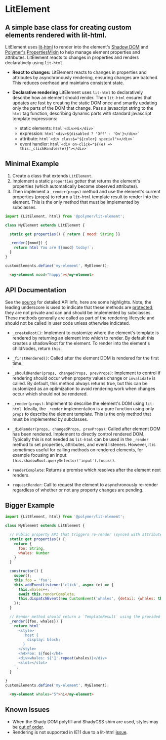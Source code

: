 # LitElement

## A simple base class for creating custom elements rendered with lit-html.

LitElement uses [lit-html](https://github.com/Polymer/lit-html) to render into the
element's [Shadow DOM](https://developer.mozilla.org/en-US/docs/Web/Web_Components/Using_shadow_DOM)
and [Polymer's](https://github.com/Polymer/polymer)
[PropertiesMixin](https://github.com/Polymer/polymer/blob/master/lib/mixins/properties-mixin.html)
to help manage element properties and attributes. LitElement reacts to changes in properties
and renders declaratively using `lit-html`.

  * **React to changes:** LitElement reacts to changes in properties and attributes by
  asynchronously rendering, ensuring changes are batched. This reduces overhead
  and maintains consistent state.

  * **Declarative rendering** LitElement uses `lit-html` to declaratively describe
  how an element should render. Then `lit-html` ensures that updates
  are fast by creating the static DOM once and smartly updating only the parts of
  the DOM that change. Pass a javascript string to the `html` tag function,
  describing dynamic parts with standard javascript template expressions:

    * static elements: ``` html`<div>Hi</div>` ```
    * expression: ``` html`<div>${disabled ? 'Off' : 'On'}</div>` ```
    * attribute: ``` html`<div class$="${color} special"></div>` ```
    * event handler: ``` html`<div on-click="${(e) => this._clickHandler(e)}"></div>` ```

## Minimal Example

  1. Create a class that extends `LitElement`.
  1. Implement a static `properties` getter that returns the element's properties
  (which automatically become observed attributes).
  1. Then implement a `_render(props)` method and use the element's
current properties (props) to return a `lit-html` template result to render
into the element. This is the only method that must be implemented by subclasses.

```javascript
import {LitElement, html} from '@polymer/lit-element';

class MyElement extends LitElement {

  static get properties() { return { mood: String }}

  _render({mood}) {
    return html`You are ${mood} today!`;
  }
}

customElements.define('my-element', MyElement);
```

```html
  <my-element mood="happy"></my-element>
```

## API Documentation

See the [source](https://github.com/PolymerLabs/lit-element/blob/master/src/lit-element.ts#L90)
 for detailed API info, here are some highlights. Note, the leading underscore
 is used to indicate that these methods are
 [protected](https://en.wikipedia.org/wiki/Class_(computer_programming)#Member_accessibility);
 they are not private and can and should be implemented by subclasses.
 These methods generally are called as part of the rendering lifecycle and should
 not be called in user code unless otherwise indicated.

  * `_createRoot()`: Implement to customize where the
  element's template is rendered by returning an element into which to
  render. By default this creates a shadowRoot for the element.
  To render into the element's childNodes, return `this`.

  * `_firstRendered()`: Called after the element DOM is rendered for the first time.

  * `_shouldRender(props, changedProps, prevProps)`: Implement to control if rendering
  should occur when property values change or `invalidate` is called.
  By default, this method always returns true, but this can be customized as
  an optimization to avoid rendering work when changes occur which should not be rendered.

  * `_render(props)`: Implement to describe the element's DOM using `lit-html`. Ideally,
  the `_render` implementation is a pure function using only `props` to describe
  the element template. This is the only method that must be implemented by subclasses.

  * `_didRender(props, changedProps, prevProps)`: Called after element DOM has been rendered.
  Implement to directly control rendered DOM. Typically this is not needed as `lit-html`
  can be used in the `_render` method to set properties, attributes, and
  event listeners. However, it is sometimes useful for calling methods on
  rendered elements, for example focusing an input:
  `this.shadowRoot.querySelector('input').focus()`.

  * `renderComplete`: Returns a promise which resolves after the element next renders.

  * `requestRender`: Call to request the element to asynchronously re-render regardless
  of whether or not any property changes are pending.

## Bigger Example

```javascript
import {LitElement, html} from '@polymer/lit-element';

class MyElement extends LitElement {

  // Public property API that triggers re-render (synced with attributes)
  static get properties() {
    return {
      foo: String,
      whales: Number
    }
  }

  constructor() {
    super();
    this.foo = 'foo';
    this.addEventListener('click', async (e) => {
      this.whales++;
      await this.renderComplete;
      this.dispatchEvent(new CustomEvent('whales', {detail: {whales: this.whales}}))
    });
  }

  // Render method should return a `TemplateResult` using the provided lit-html `html` tag function
  _render({foo, whales}) {
    return html`
      <style>
        :host {
          display: block;
        }
      </style>
      <h4>Foo: ${foo}</h4>
      <div>whales: ${'🐳'.repeat(whales)}</div>
      <slot></slot>
    `;
  }

}
customElements.define('my-element', MyElement);
```

```html
  <my-element whales="5">hi</my-element>
```

## Known Issues
* When the Shady DOM polyfill and ShadyCSS shim are used, styles may be [out of order](https://github.com/PolymerLabs/lit-element/issues/34).
* Rendering is not supported in IE11 due to a lit-html [issue](https://github.com/Polymer/lit-html/issues/210).